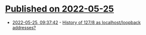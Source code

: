 # [Published on 2022-05-25](index.md)

* [2022-05-25, 09:37:42](https://news.ycombinator.com/item?id=31502276) - [History of 127/8 as localhost/loopback addresses?](https://elists.isoc.org/pipermail/internet-history/2021-January/006912.html)
